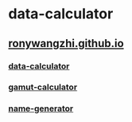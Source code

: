 # data-calculator

## [ronywangzhi.github.io](https://ronywangzhi.github.io)

### [data-calculator](https://ronywangzhi.github.io/data-calculator)

### [gamut-calculator](https://ronywangzhi.github.io/gamut-calculator)

### [name-generator](https://ronywangzhi.github.io/name-generator)